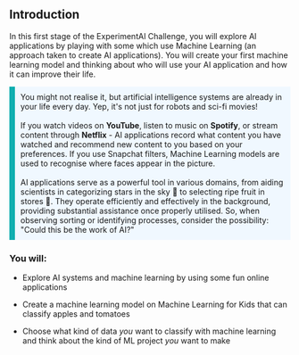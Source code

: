 ## Introduction

In this first stage of the ExperimentAI Challenge, you will explore AI applications by playing with some which use Machine Learning (an approach taken to create AI applications). You will create your first machine learning model and thinking about who will use your AI application and how it can improve their life.


<p style="border-left: solid; border-width:10px; border-color: #0faeb0; background-color: aliceblue; padding: 10px;">
You might not realise it, but artificial intelligence systems are already in your life every day. Yep, it's not just for robots and sci-fi movies!
<br><br>
If you watch videos on <b>YouTube</b>, listen to music on <b>Spotify</b>, or stream content through <b>Netflix</b> - AI applications record what content you have watched and recommend new content to you based on your preferences. If you use Snapchat filters, Machine Learning models are used to recognise where faces appear in the picture.
<br><br>
AI applications serve as a powerful tool in various domains, from aiding scientists in categorizing stars in the sky 🌌 to selecting ripe fruit in stores 🍎. They operate efficiently and effectively in the background, providing substantial assistance once properly utilised. So, when observing sorting or identifying processes, consider the possibility: "Could this be the work of AI?"
</p>

### You will:
+ Explore AI systems and machine learning by using some fun online applications

+ Create a machine learning model on Machine Learning for Kids that can classify apples and tomatoes

+ Choose what kind of data *you* want to classify with machine learning and think about the kind of ML project *you* want to make

